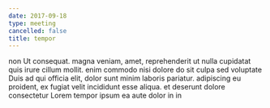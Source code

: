 ```yaml
---
date: 2017-09-18
type: meeting
cancelled: false
title: tempor
---
```

non Ut consequat. magna veniam, amet, reprehenderit ut nulla cupidatat quis irure cillum mollit. enim commodo nisi dolore do sit culpa sed voluptate Duis ad qui officia elit, dolor sunt minim laboris pariatur. adipiscing eu proident, ex fugiat velit incididunt esse aliqua. et deserunt dolore consectetur Lorem tempor ipsum ea aute dolor in in